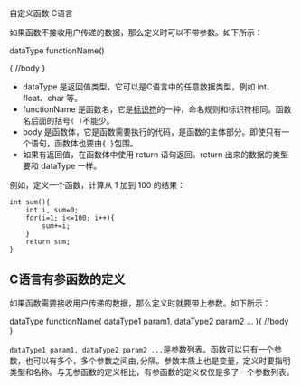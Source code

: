 自定义函数 C语言

如果函数不接收用户传递的数据，那么定义时可以不带参数。如下所示：

dataType functionName()

{
  //body
}

- dataType 是返回值类型，它可以是C语言中的任意数据类型，例如 int、float、char 等。
- functionName 是函数名，它是[标识符](http://c.biancheng.net/view/1770.html)的一种，命名规则和标识符相同。函数名后面的括号`( )`不能少。
- body 是函数体，它是函数需要执行的代码，是函数的主体部分。即使只有一个语句，函数体也要由`{ }`包围。
- 如果有返回值，在函数体中使用 return 语句返回。return 出来的数据的类型要和 dataType 一样。

例如，定义一个函数，计算从 1 加到 100 的结果：

```
int sum(){
    int i, sum=0;
    for(i=1; i<=100; i++){
        sum+=i;
    }
    return sum;
}
```

## C语言有参函数的定义

如果函数需要接收用户传递的数据，那么定义时就要带上参数。如下所示：

dataType functionName( dataType1 param1, dataType2 param2 ... ){
  //body
}

`dataType1 param1, dataType2 param2 ...`是参数列表。函数可以只有一个参数，也可以有多个，多个参数之间由`,`分隔。参数本质上也是变量，定义时要指明类型和名称。与无参函数的定义相比，有参函数的定义仅仅是多了一个参数列表。